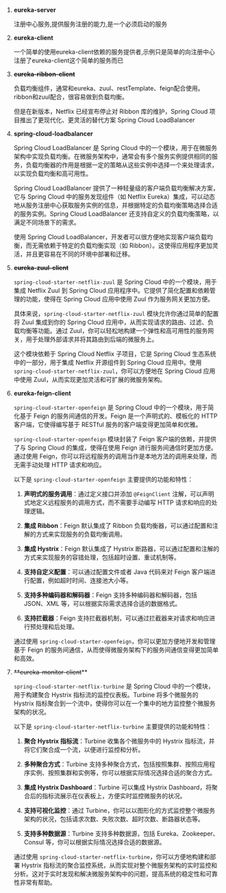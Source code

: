 1. **eureka-server**

   注册中心服务,提供服务注册的能力,是一个必须启动的服务
2. **eureka-client**

   一个简单的使用eureka-client依赖的服务提供者,示例只是简单的向注册中心注册了eureka-client这个简单的服务而已

3. ~~**eureka-ribbon-client**~~

   负载均衡组件，通常和eureka、zuul、restTemplate、feign配合使用。ribbon和zuul配合，很容易做到负载均衡。

   但是在新版本，Netflix 已经宣布停止对 Ribbon 库的维护，Spring Cloud 项目推出了更现代化、更灵活的替代方案 Spring Cloud LoadBalancer

4. **spring-cloud-loadbalancer**

   Spring Cloud LoadBalancer 是 Spring Cloud 中的一个模块，用于在微服务架构中实现负载均衡。在微服务架构中，通常会有多个服务实例提供相同的服务，负载均衡器的作用是根据一定的策略从这些实例中选择一个来处理请求，以实现负载均衡和高可用性。

   Spring Cloud LoadBalancer 提供了一种轻量级的客户端负载均衡解决方案，它与 Spring Cloud 中的服务发现组件（如 Netflix Eureka）集成，可以动态地从服务注册中心获取服务实例的信息，并根据特定的负载均衡策略选择合适的服务实例。Spring
   Cloud LoadBalancer 还支持自定义的负载均衡策略，以满足不同场景下的需求。

   使用 Spring Cloud LoadBalancer，开发者可以很方便地实现客户端负载均衡，而无需依赖于特定的负载均衡实现（如 Ribbon）。这使得应用程序更加灵活，并且更容易在不同的环境中部署和迁移。

5. ~~**eureka-zuul-client**~~

   `spring-cloud-starter-netflix-zuul` 是 Spring Cloud 中的一个模块，用于集成 Netflix Zuul 到 Spring Cloud 应用程序中。它提供了简化配置和依赖管理的功能，使得在 Spring Cloud 应用中使用 Zuul
   作为服务网关更加方便。

   具体来说，`spring-cloud-starter-netflix-zuul` 模块允许你通过简单的配置将 Zuul 集成到你的 Spring Cloud 应用中，从而实现请求的路由、过滤、负载均衡等功能。通过
   Zuul，你可以轻松地构建一个弹性和高可用性的服务网关，用于处理外部请求并将其路由到后端的微服务上。

   这个模块依赖于 Spring Cloud Netflix 子项目，它是 Spring Cloud 生态系统中的一部分，用于集成 Netflix 开源组件到 Spring Cloud 应用中。使用 `spring-cloud-starter-netflix-zuul`，你可以方便地在
   Spring Cloud 应用中使用 Zuul，从而实现更加灵活和可扩展的微服务架构。

6. **eureka-feign-client**

   `spring-cloud-starter-openfeign` 是 Spring Cloud 中的一个模块，用于简化基于 Feign 的服务间通信的开发。Feign 是一个声明式的、模板化的 HTTP 客户端，它使得编写基于 RESTful 服务的客户端变得更加简单和优雅。

   `spring-cloud-starter-openfeign` 模块封装了 Feign 客户端的依赖，并提供了与 Spring Cloud 的集成，使得在使用 Feign 进行服务间通信时更加方便。通过使用 Feign，你可以将远程服务的调用当作是本地方法的调用来处理，而无需手动处理
   HTTP 请求和响应。

   以下是 `spring-cloud-starter-openfeign` 主要提供的功能和特性：

    1. **声明式的服务调用**：通过定义接口并添加 `@FeignClient` 注解，可以声明式地定义远程服务的调用方式，而不需要手动编写 HTTP 请求和响应的处理逻辑。

    2. **集成 Ribbon**：Feign 默认集成了 Ribbon 负载均衡器，可以通过配置和注解的方式来实现服务的负载均衡调用。

    3. **集成 Hystrix**：Feign 默认集成了 Hystrix 断路器，可以通过配置和注解的方式来实现服务的容错处理，包括超时设置、重试机制等。

    4. **支持自定义配置**：可以通过配置文件或者 Java 代码来对 Feign 客户端进行配置，例如超时时间、连接池大小等。

    5. **支持多种编码器和解码器**：Feign 支持多种编码器和解码器，包括 JSON、XML 等，可以根据实际需求选择合适的数据格式。

    6. **支持拦截器**：Feign 支持拦截器机制，可以通过拦截器来对请求和响应进行预处理和后处理。

   通过使用 `spring-cloud-starter-openfeign`，你可以更加方便地开发和管理基于 Feign 的服务间通信，从而使得微服务架构下的服务间通信变得更加简单和高效。

7. ~~**eureka-monitor-client~~**

   `spring-cloud-starter-netflix-turbine` 是 Spring Cloud 中的一个模块，用于构建聚合 Hystrix 指标流的监控仪表板。Turbine 将多个微服务的 Hystrix 指标聚合到一个流中，使得你可以在一个集中的地方监控整个微服务架构的状况。

   以下是 `spring-cloud-starter-netflix-turbine` 主要提供的功能和特性：

    1. **聚合 Hystrix 指标流**：Turbine 收集各个微服务中的 Hystrix 指标流，并将它们聚合成一个流，以便进行监控和分析。

    2. **多种聚合方式**：Turbine 支持多种聚合方式，包括按照集群、按照应用程序实例、按照集群和实例等，你可以根据实际情况选择合适的聚合方式。

    3. **集成 Hystrix Dashboard**：Turbine 可以集成 Hystrix Dashboard，将聚合后的指标流展示在仪表板上，方便实时监控微服务的状况。

    4. **支持可视化监控**：通过 Turbine，你可以以图形化的方式监控整个微服务架构的状况，包括请求次数、失败次数、超时次数、断路器状态等。

    5. **支持多种数据源**：Turbine 支持多种数据源，包括 Eureka、Zookeeper、Consul 等，你可以根据实际情况选择合适的数据源。

   通过使用 `spring-cloud-starter-netflix-turbine`，你可以方便地构建和部署 Hystrix 指标流的聚合监控系统，从而实现对整个微服务架构的实时监控和分析。这对于实时发现和解决微服务架构中的问题，提高系统的稳定性和可靠性非常有帮助。

